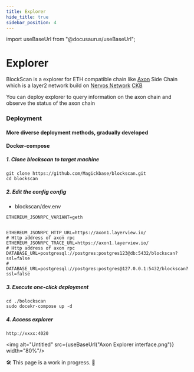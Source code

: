 ```yaml
---
title: Explorer
hide_title: true
sidebar_position: 4
---
```


import useBaseUrl from "@docusaurus/useBaseUrl";

# Explorer
BlockScan is a explorer for ETH compatible chain like [Axon](https://github.com/nervosnetwork/axon) Side Chain which is a layer2 network build on [Nervos Network](https://www.nervos.org/) [CKB](https://github.com/nervosnetwork/ckb)

You can deploy explorer to query information on the axon chain and observe the status of the axon chain



### Deployment

#### More diverse deployment methods, gradually developed

#### Docker-compose

#####  1. Clone blockscan to target machine

``` shell
git clone https://github.com/Magickbase/blockscan.git
cd blockscan
```



##### 2. Edit the config config

- blockscan/dev.env

```shell
ETHEREUM_JSONRPC_VARIANT=geth


ETHEREUM_JSONRPC_HTTP_URL=https://axon1.layerview.io/
# Http address of axon rpc
ETHEREUM_JSONRPC_TRACE_URL=https://axon1.layerview.io/
# Http address of axon rpc
DATABASE_URL=postgresql://postgres:postgres123@db:5432/blockscan?ssl=false
# DATABASE_URL=postgresql://postgres:postgres@127.0.0.1:5432/blockscan?ssl=false

```



##### 3. Execute one-click deployment

```shell
cd ./bolockscan
sudo docekr-compose up -d
```



##### 4. Access explorer

```shell
http://xxxx:4020
```

<img alt="Untitled" src={useBaseUrl("Axon Explorer interface.png")}  width="80%"/>





🛠 This page is a work in progress. 🚧
